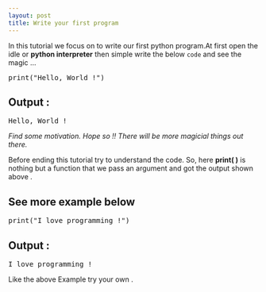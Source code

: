 ```yaml
---
layout: post
title: Write your first program
---
```


In this tutorial we focus on to write our first python program.At first open the idle or **python interpreter** then simple write the below `code` and see the magic ...

<pre>
print("Hello, World !")
</pre>
## Output :
<pre>
Hello, World !
</pre>

*Find some motivation. Hope so !! There will be more magicial things out there.*

Before ending this tutorial try to understand the code. So, here **print( )** is nothing but a function that we pass an argument and got the output shown above . 

## See more example below 

<pre>
print("I love programming !")
</pre>
## Output :
<pre>
I love programming ! 
</pre>

Like the above Example try your own . 
